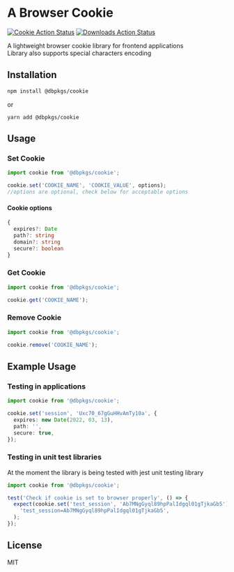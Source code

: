# A Browser Cookie

[![Cookie Action Status](https://github.com/dbpkgs/cookie/workflows/npm-publish/badge.svg)](https://github.com/dbpkgs/cookie/actions) [![Downloads Action Status](https://img.shields.io/npm/dt/@dbpkgs/cookie.svg)](https://www.npmjs.com/package/@dbpkgs/cookie)

A lightweight browser cookie library for frontend applications <br/>
Library also supports special characters encoding

## Installation

```bash
npm install @dbpkgs/cookie
```

or

```
yarn add @dbpkgs/cookie
```

## Usage

### Set Cookie

```ts
import cookie from '@dbpkgs/cookie';

cookie.set('COOKIE_NAME', 'COOKIE_VALUE', options);
//options are optional, check below for acceptable options
```

#### Cookie options

```ts
{
  expires?: Date
  path?: string
  domain?: string
  secure?: boolean
}
```

### Get Cookie

```ts
import cookie from '@dbpkgs/cookie';

cookie.get('COOKIE_NAME');
```

### Remove Cookie

```ts
import cookie from '@dbpkgs/cookie';

cookie.remove('COOKIE_NAME');
```

## Example Usage

### Testing in applications

```ts
import cookie from '@dbpkgs/cookie';

cookie.set('session', 'Uxc70_67gGuHHvAmTy10a', {
  expires: new Date(2022, 03, 13),
  path: '',
  secure: true,
});
```

### Testing in unit test libraries

At the moment the library is being tested with jest unit testing library

```ts
import cookie from '@dbpkgs/cookie';

test('Check if cookie is set to browser properly', () => {
  expect(cookie.set('test_session', 'Ab7MNgGyql89hpPalIdgql01gTjkaGb5')).toBe(
    'test_session=Ab7MNgGyql89hpPalIdgql01gTjkaGb5',
  );
});
```

## License

MIT
